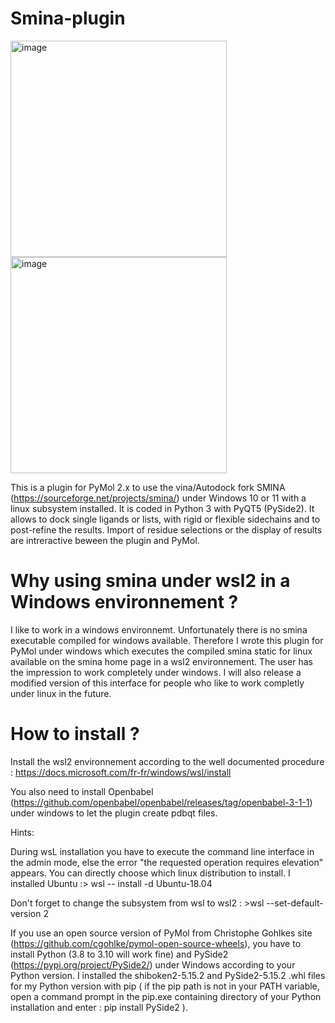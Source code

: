 # Smina-plugin

<img width="346" alt="image" src="https://user-images.githubusercontent.com/102952395/162983719-287b957d-8cc1-4d77-9ef2-ba20833cfbb3.png"><img width="346" alt="image" src="https://user-images.githubusercontent.com/102952395/162983965-896ca987-7ba6-4b50-a326-d8f0aed61af0.png">


This is a plugin for PyMol 2.x to use the vina/Autodock fork SMINA (https://sourceforge.net/projects/smina/) under Windows 10 or 11 with a linux subsystem installed. It is coded in Python 3 with PyQT5 (PySide2). It allows to dock single ligands or lists, with rigid or flexible sidechains and to post-refine the results. Import of residue selections or the display of results are intreractive beween the plugin and PyMol.   
# Why using smina under wsl2 in a Windows environnement ?
I like to work in a windows environnemt. Unfortunately there is no smina executable compiled for windows available. Therefore I wrote this plugin for PyMol under windows which executes the compiled smina static for linux available on the smina home page in a wsl2 environnement. The user has the impression to work completely under windows. I will also release a modified version of this interface for people who like to work completly under linux in the future. 
# How to install ?
Install the wsl2 environnement according to the well documented procedure : https://docs.microsoft.com/fr-fr/windows/wsl/install

You also need to install Openbabel (https://github.com/openbabel/openbabel/releases/tag/openbabel-3-1-1) under windows to let the plugin create pdbqt files.

Hints:

During wsL installation you have to execute the command line interface in the admin mode, else the error "the requested operation requires elevation" appears.
You can directly choose which linux distribution to install. I installed Ubuntu :> wsl -- install -d Ubuntu-18.04

Don't forget to change the subsystem from wsl to wsl2 : >wsl --set-default-version 2

If you use an open source version of PyMol from Christophe Gohlkes site (https://github.com/cgohlke/pymol-open-source-wheels), you have to install Python (3.8 to 3.10 will work fine) and PySide2 (https://pypi.org/project/PySide2/) under Windows according to your Python version. I installed the shiboken2-5.15.2 and PySide2-5.15.2 .whl files for my Python version with pip ( if the pip path is not in your PATH variable, open a command prompt in the pip.exe containing directory of your Python installation and enter : pip install PySide2 ).
